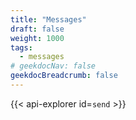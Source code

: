 ```yaml
---
title: "Messages"
draft: false
weight: 1000
tags:
  - messages
# geekdocNav: false
geekdocBreadcrumb: false
---
```


{{< api-explorer id=`send` >}}
